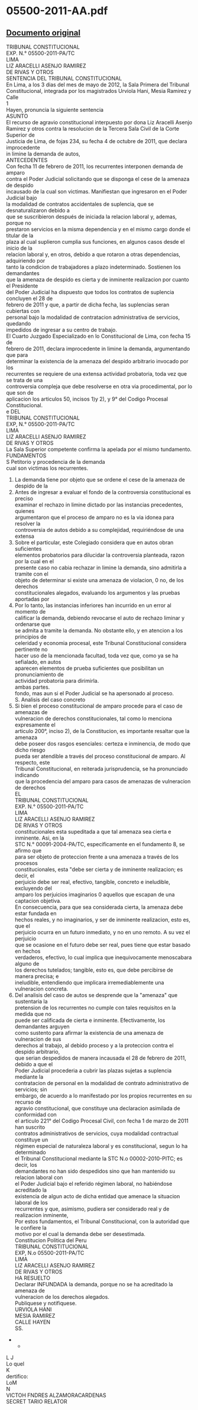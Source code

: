 
05500-2011-AA.pdf
=================
  
[Documento original](https://tc.gob.pe/jurisprudencia/2012/05500-2011-AA.pdf)  
---  
TRIBUNAL CONSTITUCIONAL  
EXP. N.° 05500-2011-PA/TC  
LIMA  
LIZ ARACELLI ASENJO RAMIREZ  
DE RIVAS Y OTROS  
SENTENCIA DEL TRIBUNAL CONSTITUCIONAL  
En Lima, a los 3 dias del mes de mayo de 2012, la Sala Primera del Tribunal  
Constitucional, integrada por los magistrados Urviola Hani, Mesia Ramirez y Calle  
1  
Hayen, pronuncia la siguiente sentencia  
ASUNTO  
El recurso de agravio constitucional interpuesto por dona Liz Aracelli Asenjo  
Ramirez y otros contra la resolucion de la Tercera Sala Civil de la Corte Superior de  
Justicia de Lima, de fojas 234, su fecha 4 de octubre de 2011, que declara improcedente  
in limine la demanda de autos,  
ANTECEDENTES  
Con fecha 11 de febrero de 2011, los recurrentes interponen demanda de amparo  
contra el Poder Judicial solicitando que se disponga el cese de la amenaza de despido  
incausado de la cual son victimas. Manifiestan que ingresaron en el Poder Judicial bajo  
la modalidad de contratos accidentales de suplencia, que se desnaturalizaron debido a  
que se suscribieron después de iniciada la relacion laboral y, ademas, porque no  
prestaron servicios en la misma dependencia y en el mismo cargo donde el titular de la  
plaza al cual suplieron cumplia sus funciones, en algunos casos desde el inicio de la  
relacion laboral y, en otros, debido a que rotaron a otras dependencias, adquiriendo por  
tanto la condicion de trabajadores a plazo indeterminado. Sostienen los demandantes  
que la amenaza de despido es cierta y de inminente realizacion por cuanto el Presidente  
del Poder Judicial ha dispuesto que todos los contratos de suplencia concluyen el 28 de  
febrero de 2011 y que, a partir de dicha fecha, las suplencias seran cubiertas con  
personal bajo la modalidad de contratacion administrativa de servicios, quedando  
impedidos de ingresar a su centro de trabajo.  
El Cuarto Juzgado Especializado en lo Constitucional de Lima, con fecha 15 de  
febrero de 2011, declara improcedente in limine la demanda, argumentando que para  
determinar la existencia de la amenaza del despido arbitrario invocado por los  
recurrentes se requiere de una extensa actividad probatoria, toda vez que se trata de una  
controversia compleja que debe resolverse en otra via procedimental, por lo que son de  
aplicacion los articulos 50, incisos 1)y 2), y 9° del Codigo Procesal Constitucional.  
e DEL  
TRIBUNAL CONSTITUCIONAL  
EXP, N.° 05500-2011-PA/TC  
LIMA  
LIZ ARACELLI ASENJO RAMIREZ  
DE RIVAS Y OTROS  
La Sala Superior competente confirma la apelada por el mismo tundamento.  
FUNDAMENTOS  
S Petitorio y procedencia de la demanda  
cual son victimas los recurrentes.  
1. La demanda tiene por objeto que se ordene el cese de la amenaza de despido de la  
2. Antes de ingresar a evaluar el fondo de la controversia constitucional es preciso  
examinar el rechazo in limine dictado por las instancias precedentes, quienes  
argumentaron que el proceso de amparo no es la via idonea para resolver la  
controversia de autos debido a su complejidad, requiriéndose de una extensa  
3. Sobre el particular, este Colegiado considera que en autos obran suficientes  
elementos probatorios para dilucidar la controversia planteada, razon por la cual en el  
presente caso no cabia rechazar in limine la demanda, sino admitirla a tramite con el  
objeto de determinar si existe una amenaza de violacion, 0 no, de los derechos  
constitucionales alegados, evaluando los argumentos y las pruebas aportadas por  
4. Por lo tanto, las instancias inferiores han incurrido en un error al momento de  
calificar la demanda, debiendo revocarse el auto de rechazo liminar y ordenarse que  
se admita a tramite la demanda. No obstante ello, y en atencion a los principios de  
celeridad y economia procesal, este Tribunal Constitucional considera pertinente no  
hacer uso de la mencionada facultad, toda vez que, como ya se ha sefialado, en autos  
aparecen elementos de prueba suficientes que posibilitan un pronunciamiento de  
actividad probatoria para dirimirla.  
ambas partes.  
fondo, mas aun si el Poder Judicial se ha apersonado al proceso.  
S. Analisis del caso concreto  
5. Si bien el proceso constitucional de amparo procede para el caso de amenazas de  
vulneracion de derechos constitucionales, tal como lo menciona expresamente el  
articulo 200°, inciso 2), de la Constitucion, es importante resaltar que la amenaza  
debe poseer dos rasgos esenciales: certeza e inminencia, de modo que dicho riesgo  
pueda ser atendible a través del proceso constitucional de amparo. Al respecto, este  
Tribunal Constitucional, en reiterada jurisprudencia, se ha pronunciado indicando  
que la procedencia del amparo para casos de amenazas de vulneracion de derechos  
EL  
TRIBUNAL CONSTITUCIONAL  
EXP. N.° 05500-2011-PA/TC  
LIMA  
LIZ ARACELLI ASENJO RAMIREZ  
DE RIVAS Y OTROS  
constitucionales esta supeditada a que tal amenaza sea cierta e inminente. Asi, en la  
STC N.° 00091-2004-PA/TC, especificamente en el fundamento 8, se afirmo que  
para ser objeto de proteccion frente a una amenaza a través de los procesos  
constitucionales, esta "debe ser cierta y de inminente realizacion; es decir, el  
perjuicio debe ser real, efectivo, tangible, concreto e ineludible, excluyendo del  
amparo los perjuicios imaginarios 0 aquellos que escapan de una captacion objetiva.  
En consecuencia, para que sea considerada cierta, la amenaza debe estar fundada en  
hechos reales, y no imaginarios, y ser de inminente realizacion, esto es, que el  
perjuicio ocurra en un futuro inmediato, y no en uno remoto. A su vez el perjuicio  
que se ocasione en el futuro debe ser real, pues tiene que estar basado en hechos  
verdaderos, efectivo, lo cual implica que inequivocamente menoscabara alguno de  
los derechos tutelados; tangible, esto es, que debe percibirse de manera precisa; e  
ineludible, entendiendo que implicara irremediablemente una vulneracion concreta.  
6. Del analisis del caso de autos se desprende que la "amenaza" que sustentaria la  
pretension de los recurrentes no cumple con tales requisitos en la medida que no  
puede ser calificada de cierta e inminente. Efectivamente, los demandantes arguyen  
como sustento para afirmar la existencia de una amenaza de vulneracion de sus  
derechos al trabajo, al debido proceso y a la proteccion contra el despido arbitrario,  
que serian despedidos de manera incausada el 28 de febrero de 2011, debido a que el  
Poder Judicial procederia a cubrir las plazas sujetas a suplencia mediante la  
contratacion de personal en la modalidad de contrato administrativo de servicios; sin  
embargo, de acuerdo a lo manifestado por los propios recurrentes en su recurso de  
agravio constitucional, que constituye una declaracion asimilada de conformidad con  
el articulo 221° del Codigo Procesal Civil, con fecha 1 de marzo de 2011 han suscrito  
contratos administrativos de servicios, cuya modalidad contractual constituye un  
régimen especial de naturaleza laboral y es constitucional, segun lo ha determinado  
el Tribunal Constitucional mediante la STC N.o 00002-2010-PITC; es decir, los  
demandantes no han sido despedidos sino que han mantenido su relacion laboral con  
el Poder Judicial bajo el referido régimen laboral, no habiéndose acreditado la  
existencia de algun acto de dicha entidad que amenace la situacion laboral de los  
recurrentes y que, asimismo, pudiera ser considerado real y de realizacion inminente,  
Por estos fundamentos, el Tribunal Constitucional, con la autoridad que le confiere la  
motivo por el cual la demanda debe ser desestimada.  
Constitucion Politica del Peru  
TRIBUNAL CONSTITUCIONAL  
EXP, N.o 05500-2011-PA/TC  
LIMA  
LIZ ARACELLI ASENJO RAMIREZ  
DE RIVAS Y OTROS  
HA RESUELTO  
Declarar INFUNDADA la demanda, porque no se ha acreditado la amenaza de  
vulneracion de los derechos alegados.  
Publiquese y notifiquese.  
URVIOLA HANI  
MESIA RAMIREZ  
CALLE HAYEN  
SS.  
- -   
L J  
Lo quel  
K  
dertifico:  
LoM  
N  
VICTOH FNDRES ALZAMORACARDENAS  
SECRET TARIO RELATOR